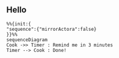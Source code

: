 ## Hello
```mermaid
%%{init:{
"sequence":{"mirrorActora":false}
}}%%
sequenceDiagram
Cook ->> Timer : Remind me in 3 minutes
Timer --> Cook : Done!

```